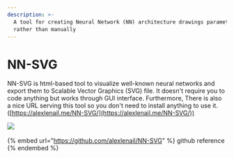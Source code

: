 ```yaml
---
description: >-
  A tool for creating Neural Network (NN) architecture drawings parametrically
  rather than manually
---
```


# NN-SVG

NN-SVG is html-based tool to visualize well-known neural networks and export them to Scalable Vector Graphics (SVG) file. It doesn't require you to code anything but works through GUI interface. Furthermore, There is also a nice URL serving this tool so you don't need to install anything to use it. ([https://alexlenail.me/NN-SVG/](https://alexlenail.me/NN-SVG/))

![](<../../.gitbook/assets/스크린샷 2022-02-05 오후 4.29.15.png>)

{% embed url="https://github.com/alexlenail/NN-SVG" %}
github reference
{% endembed %}



